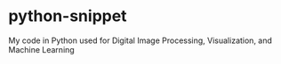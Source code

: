 # python-snippet
My code in Python used for Digital Image Processing, Visualization, and Machine Learning
